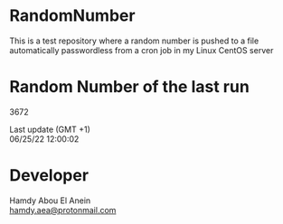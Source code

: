 # RandomNumber    
This is a test repository where a random number is pushed to a file automatically passwordless from a cron job in my Linux CentOS server    
# Random Number of the last run   
3672
      
Last update (GMT +1)    
06/25/22 12:00:02
# Developer    
Hamdy Abou El Anein   
hamdy.aea@protonmail.com
